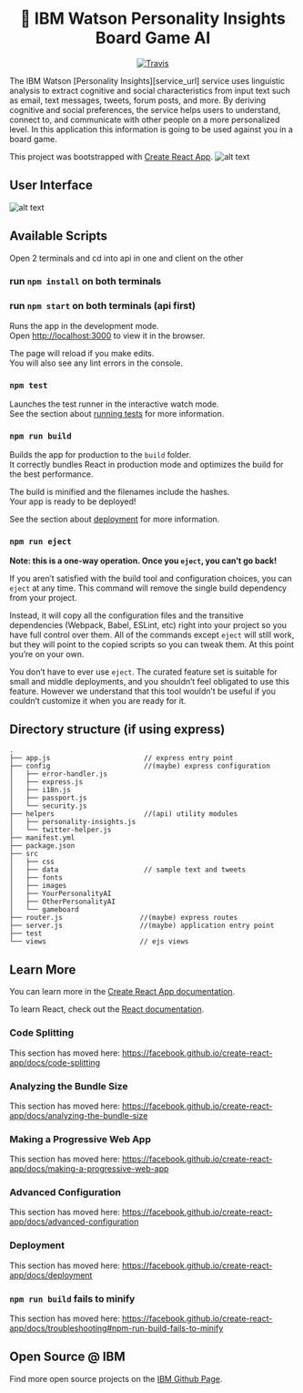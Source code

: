 

<h1 align="center" style="border-bottom: none;">🚀 IBM Watson Personality Insights Board Game AI</h1>
<p align="center">
  <a href="https://travis-ci.org/toofpaste/CapStonePlan.svg?branch=master">
    <img alt="Travis" src="https://travis-ci.org/toofpaste/CapStonePlan.svg?branch=master">
  </a>
</p>
</p>
The IBM Watson [Personality Insights][service_url] service uses linguistic analysis to extract cognitive and social characteristics from input text such as email, text messages, tweets, forum posts, and more. By deriving cognitive and social preferences, the service helps users to understand, connect to, and communicate with other people on a more personalized level. In this application this information is going to be used against you in a board game.


This project was bootstrapped with [Create React App](https://github.com/facebook/create-react-app).
![alt text](https://i.imgur.com/9EKpWJT.png)

## User Interface
![alt text](https://i.imgur.com/zLkqouJ.png)
## Available Scripts

Open 2 terminals and cd into api in one and client on the other

### run `npm install` on both terminals
### run `npm start` on both terminals (api first)

Runs the app in the development mode.<br>
Open [http://localhost:3000](http://localhost:3000) to view it in the browser.

The page will reload if you make edits.<br>
You will also see any lint errors in the console.

### `npm test`

Launches the test runner in the interactive watch mode.<br>
See the section about [running tests](https://facebook.github.io/create-react-app/docs/running-tests) for more information.

### `npm run build`

Builds the app for production to the `build` folder.<br>
It correctly bundles React in production mode and optimizes the build for the best performance.

The build is minified and the filenames include the hashes.<br>
Your app is ready to be deployed!

See the section about [deployment](https://facebook.github.io/create-react-app/docs/deployment) for more information.

### `npm run eject`

**Note: this is a one-way operation. Once you `eject`, you can’t go back!**

If you aren’t satisfied with the build tool and configuration choices, you can `eject` at any time. This command will remove the single build dependency from your project.

Instead, it will copy all the configuration files and the transitive dependencies (Webpack, Babel, ESLint, etc) right into your project so you have full control over them. All of the commands except `eject` will still work, but they will point to the copied scripts so you can tweak them. At this point you’re on your own.

You don’t have to ever use `eject`. The curated feature set is suitable for small and middle deployments, and you shouldn’t feel obligated to use this feature. However we understand that this tool wouldn’t be useful if you couldn’t customize it when you are ready for it.


## Directory structure (if using express)

```none
.
├── app.js                       // express entry point
├── config                       //(maybe) express configuration
│   ├── error-handler.js
│   ├── express.js
│   ├── i18n.js
│   ├── passport.js
│   └── security.js
├── helpers                      //(api) utility modules
│   ├── personality-insights.js
│   └── twitter-helper.js
├── manifest.yml
├── package.json
├── src
│   ├── css
│   ├── data                     // sample text and tweets
│   ├── fonts
│   ├── images
│   ├── YourPersonalityAI
│   ├── OtherPersonalityAI
│   └── gameboard
├── router.js                   //(maybe) express routes
├── server.js                   //(maybe) application entry point
├── test
└── views                       // ejs views
```

## Learn More

You can learn more in the [Create React App documentation](https://facebook.github.io/create-react-app/docs/getting-started).

To learn React, check out the [React documentation](https://reactjs.org/).

### Code Splitting

This section has moved here: https://facebook.github.io/create-react-app/docs/code-splitting

### Analyzing the Bundle Size

This section has moved here: https://facebook.github.io/create-react-app/docs/analyzing-the-bundle-size

### Making a Progressive Web App

This section has moved here: https://facebook.github.io/create-react-app/docs/making-a-progressive-web-app

### Advanced Configuration

This section has moved here: https://facebook.github.io/create-react-app/docs/advanced-configuration

### Deployment

This section has moved here: https://facebook.github.io/create-react-app/docs/deployment

### `npm run build` fails to minify

This section has moved here: https://facebook.github.io/create-react-app/docs/troubleshooting#npm-run-build-fails-to-minify

## Open Source @ IBM

Find more open source projects on the
[IBM Github Page](http://ibm.github.io/).

[service_url]: https://www.ibm.com/watson/services/personality-insights/
[create_twitter_app]: https://apps.twitter.com/app/new
